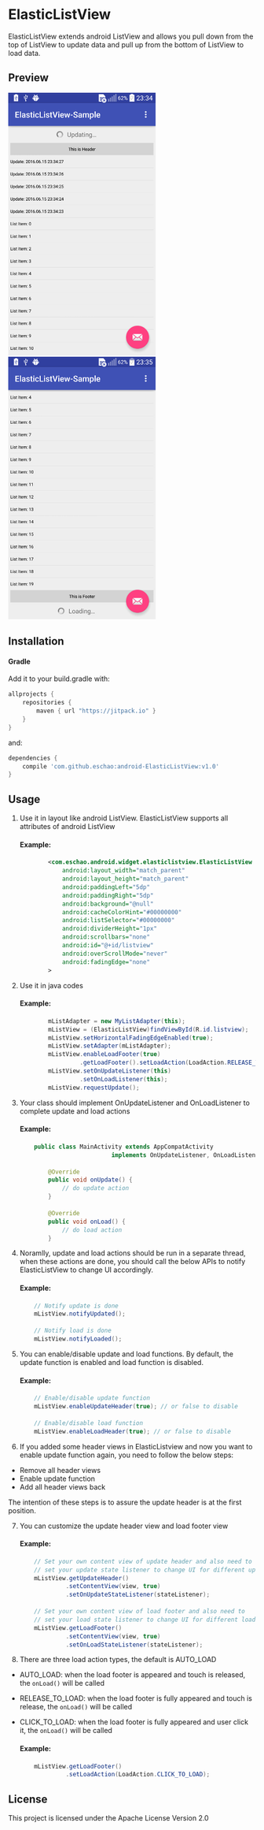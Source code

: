 # ElasticListView
ElasticListView extends android ListView and allows you pull down from the top of ListView to update data and pull up from the bottom of ListView to load data.

## Preview

![updating](images/elasticlistview_updating.png)        ![loading](images/elasticlistview_loading.png)

## Installation

#### Gradle

Add it to your build.gradle with:
```gradle
allprojects {
    repositories {
        maven { url "https://jitpack.io" }
    }
}
```
and:

```gradle
dependencies {
    compile 'com.github.eschao:android-ElasticListView:v1.0'
}
```

## Usage

1. Use it in layout like android ListView. ElasticListView supports all attributes of android ListView

    #### Example:
    
    ```xml
            <com.eschao.android.widget.elasticlistview.ElasticListView
                android:layout_width="match_parent"
                android:layout_height="match_parent"
                android:paddingLeft="5dp"
                android:paddingRight="5dp"
                android:background="@null"
                android:cacheColorHint="#00000000"
                android:listSelector="#00000000"
                android:dividerHeight="1px"
                android:scrollbars="none"
                android:id="@+id/listview"
                android:overScrollMode="never"
                android:fadingEdge="none"
            >
    ```
2. Use it in java codes

    #### Example:
    
    ```java
            mListAdapter = new MyListAdapter(this);
            mListView = (ElasticListView)findViewById(R.id.listview);
            mListView.setHorizontalFadingEdgeEnabled(true);
            mListView.setAdapter(mListAdapter);
            mListView.enableLoadFooter(true)
                     .getLoadFooter().setLoadAction(LoadAction.RELEASE_TO_LOAD);
            mListView.setOnUpdateListener(this)
                     .setOnLoadListener(this);
            mListView.requestUpdate();
    ```
    
3. Your class should implement OnUpdateListener and OnLoadListener to complete update and load actions

    #### Example:
    
    ```java
        public class MainActivity extends AppCompatActivity
                              implements OnUpdateListener, OnLoadListener {
            
            @Override
            public void onUpdate() {
                // do update action
            }
            
            @Override
            public void onLoad() {
                // do load action
            }
    ```
    
4. Noramlly, update and load actions should be run in a separate thread, when these actions are done, you should call the below APIs to notify ElasticListView to change UI accordingly.

    #### Example:
    
    ```java
        // Notify update is done
        mListView.notifyUpdated();
        
        // Notify load is done
        mListView.notifyLoaded();
    ```
    
5. You can enable/disable update and load functions. By default, the update function is enabled and load function is disabled.

    #### Example:
    
    ```java
        // Enable/disable update function
        mListView.enableUpdateHeader(true); // or false to disable
        
        // Enable/disable load function
        mListView.enableLoadHeader(true); // or false to disable
    ```
    
6. If you added some header views in ElasticListview and now you want to enable update function again, you need to follow the below steps:

  * Remove all header views
  * Enable update function
  * Add all header views back
  
  The intention of these steps is to assure the update header is at the first position.

7. You can customize the update header view and load footer view

    #### Example:
    
    ```java
        // Set your own content view of update header and also need to
        // set your update state listener to change UI for different update state
        mListView.getUpdateHeader()
                 .setContentView(view, true)
                 .setOnUpdateStateListener(stateListener);
                
        // Set your own content view of load footer and also need to
        // set your load state listener to change UI for different load state
        mListView.getLoadFooter()
                 .setContentView(view, true)
                 .setOnLoadStateListener(stateListener);
    ```
    
8. There are three load action types, the default is AUTO_LOAD

  * AUTO_LOAD: when the load footer is appeared and touch is released, the `onLoad()` will be called
  * RELEASE_TO_LOAD: when the load footer is fully appeared and touch is release, the `onLoad()` will be called
  * CLICK_TO_LOAD: when the load footer is fully appeared and user click it, the `onLoad()` will be called
  
    #### Example:

    ```java
        mListView.getLoadFooter()
                 .setLoadAction(LoadAction.CLICK_TO_LOAD);
    ```

## License
This project is licensed under the Apache License Version 2.0
